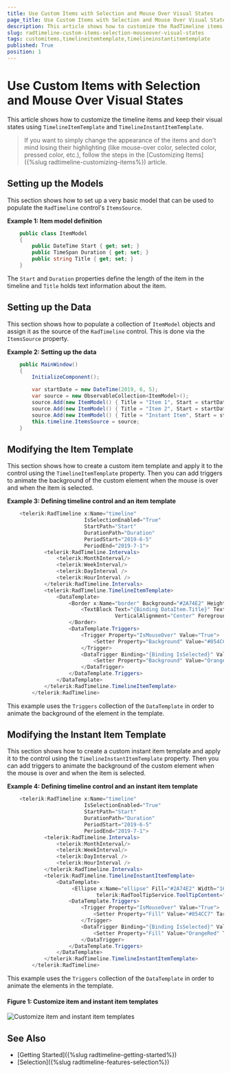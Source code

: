 ```yaml
---
title: Use Custom Items with Selection and Mouse Over Visual States
page_title: Use Custom Items with Selection and Mouse Over Visual States
description: This article shows how to customize the RadTimeline items and keep their visual states using TimelineItemTemplate and TimelineInstantItemTemplate.
slug: radtimeline-custom-items-selection-mouseover-visual-states
tags: customitems,timelineitemtemplate,timelineinstantitemtemplate
published: True
position: 1
---
```


# Use Custom Items with Selection and Mouse Over Visual States

This article shows how to customize the timeline items and keep their visual states using `TimelineItemTemplate` and `TimelineInstantItemTemplate`. 

> If you want to simply change the appearance of the items and don't mind losing their highlighting (like mouse-over color, selected color, pressed color, etc.), follow the steps in the [Customizing Items]({%slug radtimeline-customizing-items%}) article.

## Setting up the Models 

This section shows how to set up a very basic model that can be used to populate the `RadTimeline` control's `ItemsSource`.

__Example 1: Item model definition__
```C#
	public class ItemModel
	{
		public DateTime Start { get; set; }
		public TimeSpan Duration { get; set; }
		public string Title { get; set; }
	}
```

The `Start` and `Duration` properties define the length of the item in the timeline and `Title` holds text information about the item.

## Setting up the Data

This section shows how to populate a collection of `ItemModel` objects and assign it as the source of the `RadTimeline` control. This is done via the `ItemsSource` property.

__Example 2: Setting up the data__
```C#
	public MainWindow()
	{
		InitializeComponent();

		var startDate = new DateTime(2019, 6, 5);            
		var source = new ObservableCollection<ItemModel>();
		source.Add(new ItemModel() { Title = "Item 1", Start = startDate.AddDays(3), Duration = TimeSpan.FromDays(5) });
		source.Add(new ItemModel() { Title = "Item 2", Start = startDate.AddDays(14), Duration = TimeSpan.FromDays(3) });
		source.Add(new ItemModel() { Title = "Instant Item", Start = startDate.AddDays(23) });
		this.timeline.ItemsSource = source;
	}
```

## Modifying the Item Template

This section shows how to create a custom item template and apply it to the control using the `TimelineItemTemplate` property. Then you can add triggers to animate the background of the custom element when the mouse is over and when the item is selected.

__Example 3: Defining timeline control and an item template__
```C#
	<telerik:RadTimeline x:Name="timeline"                             
						 IsSelectionEnabled="True"
						 StartPath="Start"
						 DurationPath="Duration"
						 PeriodStart="2019-6-5"
						 PeriodEnd="2019-7-1">
            <telerik:RadTimeline.Intervals>
                <telerik:MonthInterval/>
                <telerik:WeekInterval/>
                <telerik:DayInterval />
                <telerik:HourInterval />
            </telerik:RadTimeline.Intervals>
            <telerik:RadTimeline.TimelineItemTemplate>
                <DataTemplate>
                    <Border x:Name="border" Background="#2A74E2" Height="24">
                        <TextBlock Text="{Binding DataItem.Title}" TextAlignment="Center"
                                   VerticalAlignment="Center" Foreground="White" />
                    </Border>
                    <DataTemplate.Triggers>
                        <Trigger Property="IsMouseOver" Value="True">
                            <Setter Property="Background" Value="#854CC7" TargetName="border"/>
                        </Trigger>
                        <DataTrigger Binding="{Binding IsSelected}" Value="True">
                            <Setter Property="Background" Value="OrangeRed" TargetName="border"/>
                        </DataTrigger> 
                    </DataTemplate.Triggers>
                </DataTemplate>
            </telerik:RadTimeline.TimelineItemTemplate>            
        </telerik:RadTimeline>
```

This example uses the `Triggers` collection of the `DataTemplate` in order to animate the background of the element in the template.

## Modifying the Instant Item Template

This section shows how to create a custom instant item template and apply it to the control using the `TimelineInstantItemTemplate` property. Then you can add triggers to animate the background of the custom element when the mouse is over and when the item is selected.

__Example 4: Defining timeline control and an instant item template__
```C#
	<telerik:RadTimeline x:Name="timeline"                             
						 IsSelectionEnabled="True"
						 StartPath="Start"
						 DurationPath="Duration"
						 PeriodStart="2019-6-5"
						 PeriodEnd="2019-7-1">
            <telerik:RadTimeline.Intervals>
                <telerik:MonthInterval/>
                <telerik:WeekInterval/>
                <telerik:DayInterval />
                <telerik:HourInterval />
            </telerik:RadTimeline.Intervals>
            <telerik:RadTimeline.TimelineInstantItemTemplate>
                <DataTemplate>
                     <Ellipse x:Name="ellipse" Fill="#2A74E2" Width="16" Height="16" 
                             telerik:RadToolTipService.ToolTipContent="{Binding DataItem.Title}" />
                    <DataTemplate.Triggers>
                        <Trigger Property="IsMouseOver" Value="True">
                            <Setter Property="Fill" Value="#854CC7" TargetName="ellipse"/>
                        </Trigger>
                        <DataTrigger Binding="{Binding IsSelected}" Value="True">
                            <Setter Property="Fill" Value="OrangeRed" TargetName="ellipse"/>
                        </DataTrigger>
                    </DataTemplate.Triggers>
                </DataTemplate>
            </telerik:RadTimeline.TimelineInstantItemTemplate>            
        </telerik:RadTimeline>
```

This example uses the `Triggers` collection of the `DataTemplate` in order to animate the elements in the template.

#### Figure 1: Customize item and instant item templates
![Customize item and instant item templates](images/radtimeline-custom-items-selection-mouseover-visual-states-0.png)

## See Also  
* [Getting Started]({%slug radtimeline-getting-started%})
* [Selection]({%slug radtimeline-features-selection%})
